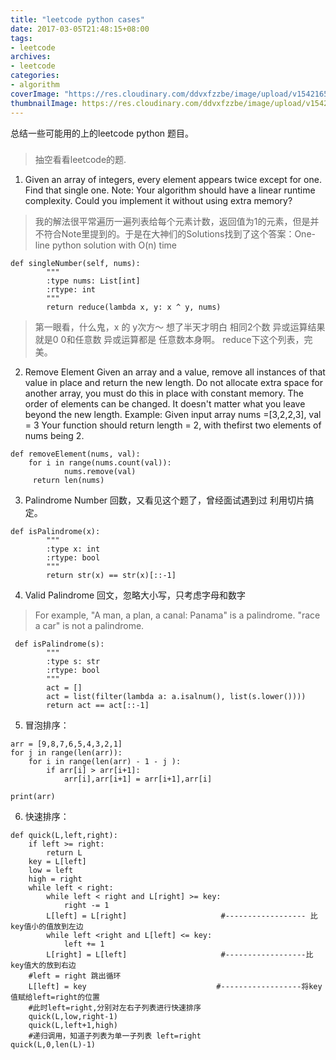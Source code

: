 ```yaml
---
title: "leetcode python cases"
date: 2017-03-05T21:48:15+08:00
tags:
- leetcode
archives:
- leetcode
categories:
- algorithm
coverImage: "https://res.cloudinary.com/ddvxfzzbe/image/upload/v1542165660/56f508af0c640_jhlpmc.jpg"
thumbnailImage: https://res.cloudinary.com/ddvxfzzbe/image/upload/v1542165466/1024px-Python-logo-notext.svg_t5eiu7.png
---
```


总结一些可能用的上的leetcode python 题目。

<!--more-->

### 
> 抽空看看leetcode的题.


1. Given an array of integers, every element appears twice except for one. Find that single one. Note: Your algorithm should have a linear runtime complexity. Could you implement it without using extra memory?

> 我的解法很平常遍历一遍列表给每个元素计数，返回值为1的元素，但是并不符合Note里提到的。于是在大神们的Solutions找到了这个答案：One-line python solution with O(n) time

    def singleNumber(self, nums):
            """
            :type nums: List[int]
            :rtype: int
            """
            return reduce(lambda x, y: x ^ y, nums)


> 第一眼看，什么鬼，x 的 y次方～ 想了半天才明白 相同2个数 异或运算结果就是0 0和任意数 异或运算都是 任意数本身啊。  reduce下这个列表，完美。


2. Remove Element Given an array and a value, remove all instances of that value in place and return the new length. Do not allocate extra space for another array, you must do this in place with constant memory. The order of elements can be changed. It doesn't matter what  you leave beyond the new length. Example: Given input array nums =[3,2,2,3], val = 3 Your function should return length = 2, with thefirst two elements of nums being 2.

```
def removeElement(nums, val):
    for i in range(nums.count(val)):
            nums.remove(val)
     return len(nums)
```

3. Palindrome Number 回数，又看见这个题了，曾经面试遇到过
利用切片搞定。
```
def isPalindrome(x):
        """
        :type x: int
        :rtype: bool
        """
        return str(x) == str(x)[::-1]
```

4. Valid Palindrome 回文，忽略大小写，只考虑字母和数字
> For example,
"A man, a plan, a canal: Panama" is a palindrome.
"race a car" is not a palindrome.
```
 def isPalindrome(s):
        """
        :type s: str
        :rtype: bool
        """
        act = []
        act = list(filter(lambda a: a.isalnum(), list(s.lower())))
        return act == act[::-1]
```

5. 冒泡排序：
```
arr = [9,8,7,6,5,4,3,2,1]
for j in range(len(arr)):
    for i in range(len(arr) - 1 - j ):
        if arr[i] > arr[i+1]:
            arr[i],arr[i+1] = arr[i+1],arr[i]

print(arr)
```

6. 快速排序：
```
def quick(L,left,right):
    if left >= right:
        return L
    key = L[left]
    low = left
    high = right
    while left < right:
        while left < right and L[right] >= key:
            right -= 1
        L[left] = L[right]                     #------------------ 比key值小的值放到左边
        while left <right and L[left] <= key:
            left += 1
        L[right] = L[left]                     #------------------比key值大的放到右边
    #left = right 跳出循环
    L[left] = key                             #------------------将key值赋给left=right的位置
    #此时left=right,分别对左右子列表进行快速排序
    quick(L,low,right-1)
    quick(L,left+1,high)
    #递归调用，知道子列表为单一子列表 left=right
quick(L,0,len(L)-1)
```






